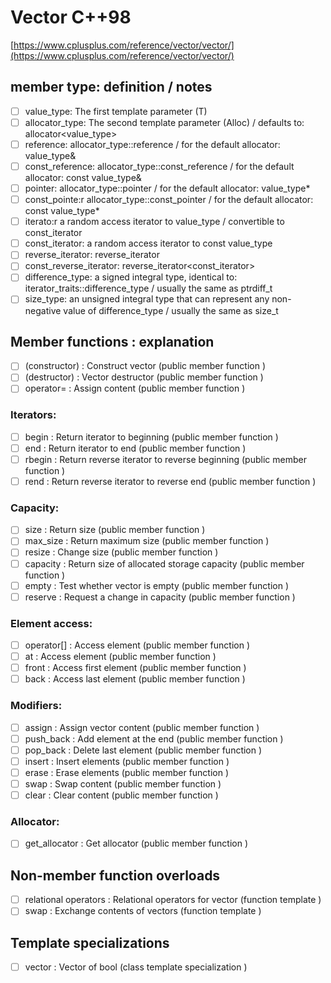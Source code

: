 
# Vector C++98
[https://www.cplusplus.com/reference/vector/vector/](https://www.cplusplus.com/reference/vector/vector/)

## member type: 	definition	/ notes
- [ ] value_type:	The first template parameter (T)	
- [ ] allocator_type:	The second template parameter (Alloc)	/ defaults to: allocator<value_type>
- [ ] reference:	allocator_type::reference	/ for the default allocator: value_type&
- [ ] const_reference:	allocator_type::const_reference	/ for the default allocator: const value_type&
- [ ] pointer:	allocator_type::pointer	/ for the default allocator: value_type*
- [ ] const_pointe:r	allocator_type::const_pointer	/ for the default allocator: const value_type*
- [ ] iterato:r	a random access iterator to value_type	/ convertible to const_iterator
- [ ] const_iterator:	a random access iterator to const value_type	
- [ ] reverse_iterator:	reverse_iterator<iterator>	
- [ ] const_reverse_iterator:	reverse_iterator<const_iterator>	
- [ ] difference_type:	a signed integral type, identical to: iterator_traits<iterator>::difference_type	/ usually the same as ptrdiff_t
- [ ] size_type:	an unsigned integral type that can represent any non-negative value of difference_type	/ usually the same as size_t
  
## Member functions : explanation
- [ ] (constructor) : Construct vector (public member function )
- [ ] (destructor) : Vector destructor (public member function )
- [ ] operator= : Assign content (public member function )

### Iterators:
- [ ] begin : Return iterator to beginning (public member function )
- [ ] end : Return iterator to end (public member function )
- [ ] rbegin : Return reverse iterator to reverse beginning (public member function )
- [ ] rend : Return reverse iterator to reverse end (public member function )

### Capacity:
- [ ] size : Return size (public member function )
- [ ] max_size : Return maximum size (public member function )
- [ ] resize : Change size (public member function )
- [ ] capacity : Return size of allocated storage capacity (public member function )
- [ ] empty : Test whether vector is empty (public member function )
- [ ] reserve : Request a change in capacity (public member function )

### Element access:
- [ ] operator[] : Access element (public member function )
- [ ] at : Access element (public member function )
- [ ] front : Access first element (public member function )
- [ ] back : Access last element (public member function )

### Modifiers:
- [ ] assign : Assign vector content (public member function )
- [ ] push_back : Add element at the end (public member function )
- [ ] pop_back : Delete last element (public member function )
- [ ] insert : Insert elements (public member function )
- [ ] erase : Erase elements (public member function )
- [ ] swap : Swap content (public member function )
- [ ] clear : Clear content (public member function )

### Allocator:
- [ ] get_allocator : Get allocator (public member function )

## Non-member function overloads
- [ ] relational operators : Relational operators for vector (function template )
- [ ] swap : Exchange contents of vectors (function template )

## Template specializations
- [ ] vector<bool> : Vector of bool (class template specialization )
